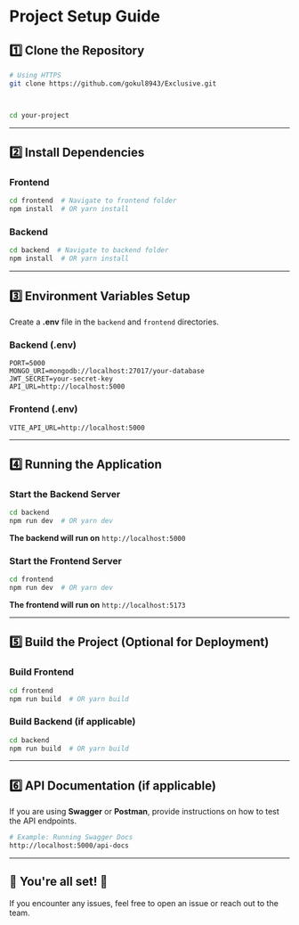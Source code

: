 # Project Setup Guide

## 1️⃣ Clone the Repository
```sh
# Using HTTPS
git clone https://github.com/gokul8943/Exclusive.git



cd your-project
```

---

## 2️⃣ Install Dependencies
### Frontend
```sh
cd frontend  # Navigate to frontend folder
npm install  # OR yarn install
```

### Backend
```sh
cd backend  # Navigate to backend folder
npm install  # OR yarn install
```

---

## 3️⃣ Environment Variables Setup
Create a **.env** file in the `backend` and `frontend` directories.

### Backend (.env)
```env
PORT=5000
MONGO_URI=mongodb://localhost:27017/your-database
JWT_SECRET=your-secret-key
API_URL=http://localhost:5000
```

### Frontend (.env)
```env
VITE_API_URL=http://localhost:5000
```

---

## 4️⃣ Running the Application
### Start the Backend Server
```sh
cd backend
npm run dev  # OR yarn dev
```
**The backend will run on** `http://localhost:5000`

### Start the Frontend Server
```sh
cd frontend
npm run dev  # OR yarn dev
```
**The frontend will run on** `http://localhost:5173`

---

## 5️⃣ Build the Project (Optional for Deployment)
### Build Frontend
```sh
cd frontend
npm run build  # OR yarn build
```

### Build Backend (if applicable)
```sh
cd backend
npm run build  # OR yarn build
```

---

## 6️⃣ API Documentation (if applicable)
If you are using **Swagger** or **Postman**, provide instructions on how to test the API endpoints.

```sh
# Example: Running Swagger Docs
http://localhost:5000/api-docs
```

---

## 🚀 You're all set! 🎉
If you encounter any issues, feel free to open an issue or reach out to the team.


